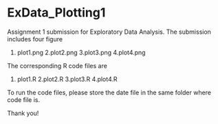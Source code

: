 # ExData_Plotting1
Assignment 1 submission for Exploratory Data Analysis. The submission includes four figure
1. plot1.png
2.plot2.png
3.plot3.png
4.plot4.png

The corresponding R code files are 
1. plot1.R
2.plot2.R
3.plot3.R
4.plot4.R

To run the code files, please store the date file in the same folder where code file is.

Thank you!
